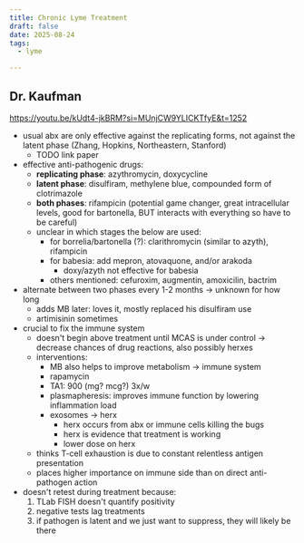 ```yaml
---
title: Chronic Lyme Treatment
draft: false
date: 2025-08-24
tags:
  - lyme

---
```

## Dr. Kaufman
https://youtu.be/kUdt4-jkBRM?si=MUnjCW9YLICKTfyE&t=1252
- usual abx are only effective against the replicating forms, not against the latent phase (Zhang, Hopkins, Northeastern, Stanford)
	- TODO link paper
- effective anti-pathogenic drugs:
	- **replicating phase**: azythromycin, doxycycline
	- **latent phase**: disulfiram, methylene blue, compounded form of clotrimazole
	- **both phases**: rifampicin (potential game changer, great intracellular levels, good for bartonella, BUT interacts with everything so have to be careful)
	- unclear in which stages the below are used:
		- for borrelia/bartonella (?): clarithromycin (similar to azyth), rifampicin 
		- for babesia: add mepron, atovaquone, and/or arakoda
			- doxy/azyth not effective for babesia
		- others mentioned: cefuroxim, augmentin, amoxicilin, bactrim
- alternate between two phases every 1-2 months → unknown for how long
	- adds MB later: loves it, mostly replaced his disulfiram use
	- artimisinin sometimes
- crucial to fix the immune system
	- doesn't begin above treatment until MCAS is under control → decrease chances of drug reactions, also possibly herxes
	- interventions:
		- MB also helps to improve metabolism → immune system
		- rapamycin
		- TA1: 900 (mg? mcg?) 3x/w
		- plasmapheresis: improves immune function by lowering inflammation load
		- exosomes → herx
			- herx occurs from abx or immune cells killing the bugs
			- herx is evidence that treatment is working
			- lower dose on herx
	- thinks T-cell exhaustion is due to constant relentless antigen presentation
	- places higher importance on immune side than on direct anti-pathogen action
- doesn't retest during treatment because:
	1. TLab FISH doesn't quantify positivity
	2. negative tests lag treatments
	3. if pathogen is latent and we just want to suppress, they will likely be there